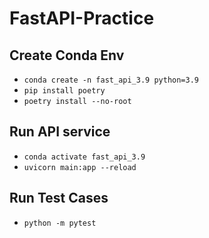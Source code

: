 # FastAPI-Practice

## Create Conda Env
- `conda create -n fast_api_3.9 python=3.9`
- `pip install poetry`
- `poetry install --no-root`

## Run API service
- `conda activate fast_api_3.9`
- `uvicorn main:app --reload`

## Run Test Cases
- `python -m pytest`